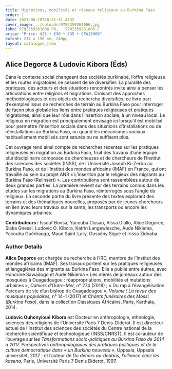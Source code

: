```yaml
---
title: Migrations, mobilités et réseaux religieux au Burkina Faso
order: 1
date: 2021-06-10T18:51:31.473Z
cover_image: ../uploads/9782359261066.jpg
isbn: 9782359261066 PB,   9782359261080 E
price: "Price: $35 • £30 • €35 • CFA15000"
extent: 234 x 156 mm, 240pp
layout: catalogue_item
---
```

## Alice Degorce & Ludovic Kibora (Éds)

Dans le contexte social changeant des sociétés burkinabè, l’offre religieuse et les routes migratoires ne cessent de se diversifier. La pluralité des pratiques, des acteurs et des situations rencontrés invite ainsi à penser les articulations entre religions et migrations. Croisant des approches méthodologiques et des objets de recherche diversifiés, ce livre part d’exemples issus de recherches de terrain au Burkina Faso pour interroger de façon plus globale les liens entre pratiques religieuses et pratiques migratoires, ainsi que leur rôle dans l’insertion sociale, à un niveau local. Le religieux en migration est principalement envisagé ici lorsqu’il est mobilisé pour permettre l’insertion sociale dans des situations d’installations ou de réinstallations au Burkina Faso, ou quand les mécanismes sociaux habituellement mobilisés sont saturés ou ne suffisent plus.

Cet ouvrage rend ainsi compte de recherches récentes sur les pratiques religieuses en migration au Burkina Faso, fruit des travaux d’une équipe pluridisciplinaire composée de chercheuses et de chercheurs de l’Institut des sciences des sociétés (INSS), de l’Université Joseph Ki-Zerbo au Burkina Faso, et de l’Institut des mondes africains (IMAF) en France, qui ont travaillé au sein du projet ANR « L’insertion par le religieux des migrants au Burkina Faso (Relinsert) ». Les contributions sont rassemblées autour de deux grandes parties. La première revient sur des terrains connus dans les études sur les migrations au Burkina Faso, réinterrogés sous l’angle du religieux. La seconde partie du livre présente des textes explorant des terrains et des thématiques nouvelles, proposés par de jeunes chercheurs en lien avec leurs travaux sur la santé, les transports ou encore les dynamiques urbaines.

**Contributeurs :** Issouf Bonsa, Yacouba Cissao, Aïssa Diallo, Alice Degorce, Siaka Gnessi, Ludovic O. Kibora, Katrin Langewiesche, Aude Nikiema, Yacouba Ouédraogo, Maud Saint-Lary, Oussény Sigué et Irissa Zidnaba.

### Author Details

**Alice Degorce** est chargée de recherche à l’IRD, membre de l’Institut des mondes africains (IMAF). Ses travaux portent sur les pratiques religieuses et langagières des migrants au Burkina Faso. Elle a publié entre autres, avec Honorine Sawadogo et Aude Nikiema « Les mères de jumeaux autour des mosquées à Ouagadougou : réappropriations, mobilités et mutations urbaines », _Cahiers d’Outre-Mer,_ n° 274 (2018) ; « Du rap à l’évangélisation. Parcours de vie d’un bishop de Ouagadougou », _Volume ! La revue des musiques populaires,_ n° 14–1 (2017) et _Chants funéraires des Mossi (Burkina Faso)_, dans la collection Classiques Africains, Paris, Karthala, 2014.

**Ludovic Ouhonyioué** **Kibora** est Docteur en anthropologie, ethnologie, sciences des religions de l’Université Paris 7 Denis-Diderot. Il est directeur actuel de l’Institut des sciences des sociétés du Centre national de la recherche scientifique et technologique (INSS/CNRST). Il est co-auteur de l’ouvrage sur les _Tansformations socio-politiques au Burkina Faso de 2014 à 2017._ _Perspectives anthropologiques des pratiques politiques et de la culture démocratique dans « un Burkina nouveau »_, Uppsala, Uppsala universitet, 2017 ; et l’auteur de _Du dehors au-dedans, l’alliance chez les kasena,_ Paris, Université Paris 7 Denis Diderot, 1997.